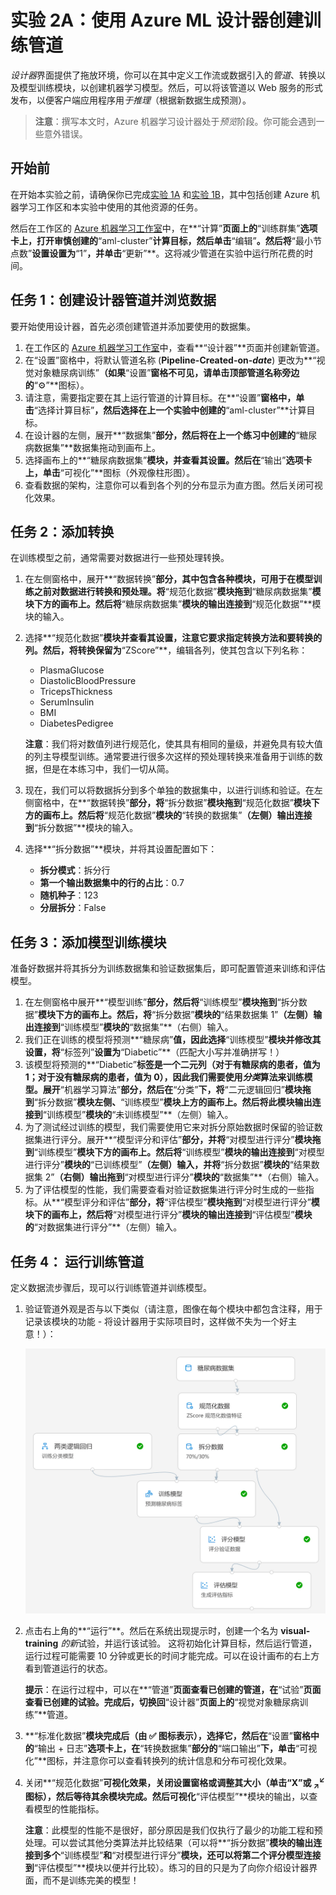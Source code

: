 ﻿# 实验 2A：使用 Azure ML 设计器创建训练管道

*设计器*界面提供了拖放环境，你可以在其中定义工作流或数据引入的*管道*、转换以及模型训练模块，以创建机器学习模型。然后，可以将该管道以 Web 服务的形式发布，以便客户端应用程序用*于推理*（根据新数据生成预测）。

> **注意**：撰写本文时，Azure 机器学习设计器处于*预览*阶段。你可能会遇到一些意外错误。

## 开始前

在开始本实验之前，请确保你已完成[实验 1A](Lab01A.md) 和[实验 1B](Lab01B.md)，其中包括创建 Azure 机器学习工作区和本实验中使用的其他资源的任务。

然后在工作区的 [Azure 机器学习工作室](https://ml.azure.com)中，在**“计算”**页面上的**“训练群集”**选项卡上，打开审慎创建的**“aml-cluster”**计算目标，然后单击**“编辑”**。然后将**“最小节点数”**设置设置为**“1”**，并单击**“更新”**。这将减少管道在实验中运行所花费的时间。

## 任务 1：创建设计器管道并浏览数据

要开始使用设计器，首先必须创建管道并添加要使用的数据集。

1. 在工作区的 [Azure 机器学习工作室](https://ml.azure.com)中，查看**“设计器”**页面并创建新管道。
2. 在“设置”窗格中，将默认管道名称 (**Pipeline-Created-on-*date***) 更改为**“视觉对象糖尿病训练”**（如果**“设置”**窗格不可见，请单击顶部管道名称旁边的**“&#9881;”**图标）。
3. 请注意，需要指定要在其上运行管道的计算目标。在**“设置”**窗格中，单击**“选择计算目标”**，然后选择在上一个实验中创建的**“aml-cluster”**计算目标。
4. 在设计器的左侧，展开**“数据集”**部分，然后将在上一个练习中创建的**“糖尿病数据集”**数据集拖动到画布上。
5. 选择画布上的**“糖尿病数据集”**模块，并查看其设置。然后在**“输出”**选项卡上，单击**“可视化”**图标（外观像柱形图）。
6. 查看数据的架构，注意你可以看到各个列的分布显示为直方图。然后关闭可视化效果。

## 任务 2：添加转换

在训练模型之前，通常需要对数据进行一些预处理转换。

1. 在左侧窗格中，展开**“数据转换”**部分，其中包含各种模块，可用于在模型训练之前对数据进行转换和预处理。将**“规范化数据”**模块拖到**“糖尿病数据集”**模块下方的画布上。然后将**“糖尿病数据集”**模块的输出连接到**“规范化数据”**模块的输入。
2. 选择**“规范化数据”**模块并查看其设置，注意它要求指定转换方法和要转换的列。然后，将转换保留为**“ZScore”**，编辑各列，使其包含以下列名称：
    * PlasmaGlucose
    * DiastolicBloodPressure
    * TricepsThickness
    * SerumInsulin
    * BMI
    * DiabetesPedigree

    **注意**：我们将对数值列进行规范化，使其具有相同的量级，并避免具有较大值的列主导模型训练。通常要进行很多次这样的预处理转换来准备用于训练的数据，但是在本练习中，我们一切从简。

3. 现在，我们可以将数据拆分到多个单独的数据集中，以进行训练和验证。在左侧窗格中，在**“数据转换”**部分，将**“拆分数据”**模块拖到**“规范化数据”**模块下方的画布上。然后将**“规范化数据”**模块的**“转换的数据集”**（左侧）输出连接到**“拆分数据”**模块的输入。
4. 选择**“拆分数据”**模块，并将其设置配置如下：
    * **拆分模式**：拆分行
    * **第一个输出数据集中的行的占比**：0.7
    * **随机种子**：123
    * **分层拆分**：False

## 任务 3：添加模型训练模块

准备好数据并将其拆分为训练数据集和验证数据集后，即可配置管道来训练和评估模型。

1. 在左侧窗格中展开**“模型训练”**部分，然后将**“训练模型”**模块拖到**“拆分数据”**模块下方的画布上。然后，将**“拆分数据”**模块的**“结果数据集 1”**（左侧）输出连接到**“训练模型”**模块的**“数据集”**（右侧）输入。
2. 我们正在训练的模型将预测**“糖尿病”**值，因此选择**“训练模型”**模块并修改其设置，将**“标签列”**设置为**“Diabetic”**（匹配大小写并准确拼写！）
3. 该模型将预测的**“Diabetic”**标签是一个二元列（对于有糖尿病的患者，值为 1；对于没有糖尿病的患者，值为 0），因此我们需要使用*分类*算法来训练模型。展开**“机器学习算法”**部分，然后在**“分类”**下，将**“二元逻辑回归”**模块拖到**“拆分数据”**模块左侧、**“训练模型”**模块上方的画布上。然后将此模块输出连接到**“训练模型”**模块的**“未训练模型”**（左侧）输入。
4. 为了测试经过训练的模型，我们需要使用它来对拆分原始数据时保留的验证数据集进行评分。展开**“模型评分和评估”**部分，并将**“对模型进行评分”**模块拖到**“训练模型”**模块下方的画布上。然后将**“训练模型”**模块的输出连接到**“对模型进行评分”**模块的**“已训练模型”**（左侧）输入，并将**“拆分数据”**模块的**“结果数据集 2”**（右侧）输出拖到**“对模型进行评分”**模块的**“数据集”**（右侧）输入。
5. 为了评估模型的性能，我们需要查看对验证数据集进行评分时生成的一些指标。从**“模型评分和评估”**部分，将**“评估模型”**模块拖到**“对模型进行评分”**模块下的画布上，然后将**“对模型进行评分”**模块的输出连接到**“评估模型”**模块的**“对数据集进行评分”**（左侧）输入。

## 任务 4：  运行训练管道

定义数据流步骤后，现可以行训练管道并训练模型。

1. 验证管道外观是否与以下类似（请注意，图像在每个模块中都包含注释，用于记录该模块的功能 - 将设计器用于实际项目时，这样做不失为一个好主意！）：

    ![视觉对象训练管道](images/visual-training.jpg)

2. 点击右上角的**“运行”**。然后在系统出现提示时，创建一个名为 **visual-training** *的新*试验，并运行该试验。  这将初始化计算目标，然后运行管道，运行过程可能需要 10 分钟或更长的时间才能完成。可以在设计画布的右上方看到管道运行的状态。

    **提示**：在运行过程中，可以在**“管道”**页面查看已创建的管道，在**“试验”**页面查看已创建的试验。完成后，切换回**“设计器”**页面上的**“视觉对象糖尿病训练”**管道。

3. **“标准化数据”**模块完成后（由 &#x2705; 图标表示），选择它，然后在**“设置”**窗格中的**“输出 + 日志”**选项卡上，在**“转换数据集”**部分的**“端口输出”**下，单击**“可视化”**图标，并注意你可以查看转换列的统计信息和分布可视化效果。
4. 关闭**“规范化数据”**可视化效果，关闭设置窗格或调整其大小（单击“X”或 **<sub>&#8599;</sub><sup>&#8601;</sup>** 图标），然后等待其余模块完成。然后可视化**“评估模型”**模块的输出，以查看模型的性能指标。

    **注意**：此模型的性能不是很好，部分原因是我们仅执行了最少的功能工程和预处理。可以尝试其他分类算法并比较结果（可以将**“拆分数据”**模块的输出连接到多个**“训练模型”**和**“对模型进行评分”**模块，还可以将第二个评分模型连接到**“评估模型”**模块以便并行比较）。练习的目的只是为了向你介绍设计器界面，而不是训练完美的模型！
